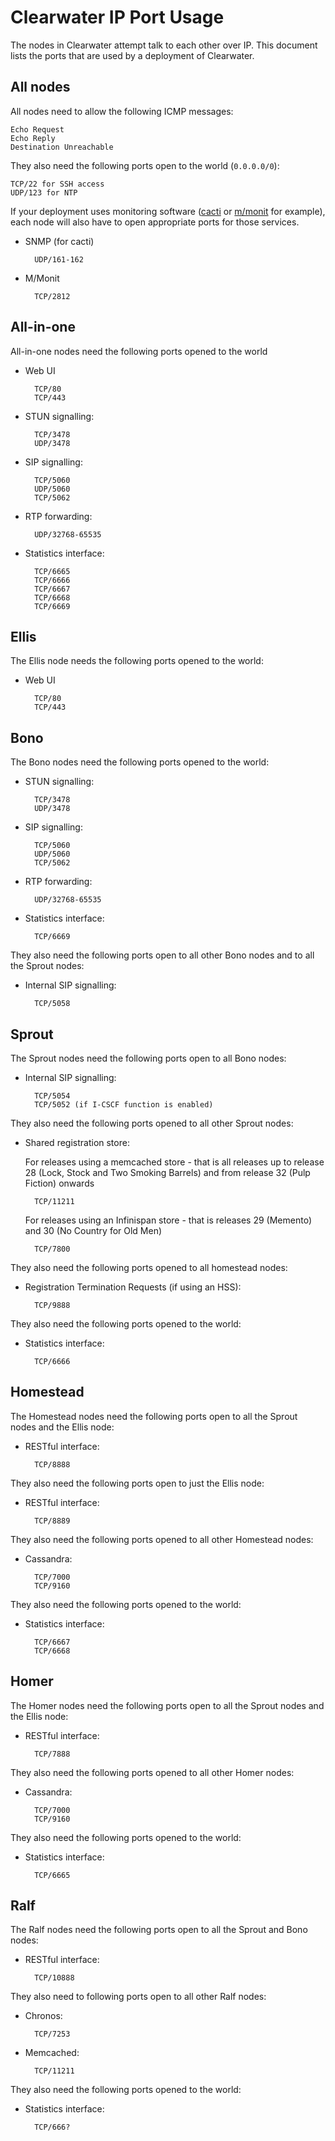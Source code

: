 # Clearwater IP Port Usage

The nodes in Clearwater attempt talk to each other over IP.  This document lists the ports that are used by a deployment of Clearwater.

## All nodes

All nodes need to allow the following ICMP messages:

    Echo Request
    Echo Reply
    Destination Unreachable

They also need the following ports open to the world (`0.0.0.0/0`):

    TCP/22 for SSH access
    UDP/123 for NTP

If your deployment uses monitoring software ([cacti](http://www.cacti.net/) or [m/monit](http://mmonit.com/) for example), each node will also have to open appropriate ports for those services.

* SNMP (for cacti)

        UDP/161-162

* M/Monit

        TCP/2812


## All-in-one

All-in-one nodes need the following ports opened to the world

* Web UI

        TCP/80
        TCP/443

* STUN signalling:

        TCP/3478
        UDP/3478

* SIP signalling:

        TCP/5060
        UDP/5060
        TCP/5062

* RTP forwarding:

        UDP/32768-65535

* Statistics interface:
      
        TCP/6665
        TCP/6666
        TCP/6667
        TCP/6668
        TCP/6669
        
## Ellis

The Ellis node needs the following ports opened to the world:

* Web UI

        TCP/80
        TCP/443

## Bono

The Bono nodes need the following ports opened to the world:

* STUN signalling:

        TCP/3478
        UDP/3478

* SIP signalling:

        TCP/5060
        UDP/5060
        TCP/5062

* RTP forwarding:

        UDP/32768-65535

* Statistics interface:

        TCP/6669

They also need the following ports open to all other Bono nodes and to all the Sprout nodes:

* Internal SIP signalling:

        TCP/5058

## Sprout

The Sprout nodes need the following ports open to all Bono nodes:

* Internal SIP signalling:

        TCP/5054
        TCP/5052 (if I-CSCF function is enabled)

They also need the following ports opened to all other Sprout nodes:

* Shared registration store:

     For releases using a memcached store - that is all releases up to release 28 (Lock, Stock and Two Smoking Barrels) and from release 32 (Pulp Fiction) onwards

        TCP/11211
        
     For releases using an Infinispan store - that is releases 29 (Memento) and 30 (No Country for Old Men)

        TCP/7800

They also need the following ports opened to all homestead nodes:

* Registration Termination Requests (if using an HSS):

        TCP/9888

They also need the following ports opened to the world:

* Statistics interface:

        TCP/6666

## Homestead

The Homestead nodes need the following ports open to all the Sprout nodes and the Ellis node:

* RESTful interface:

        TCP/8888

They also need the following ports open to just the Ellis node:

* RESTful interface:

        TCP/8889

They also need the following ports opened to all other Homestead nodes:

* Cassandra:

        TCP/7000
        TCP/9160

They also need the following ports opened to the world:

* Statistics interface:

        TCP/6667
        TCP/6668

## Homer

The Homer nodes need the following ports open to all the Sprout nodes and the Ellis node:

* RESTful interface:

        TCP/7888

They also need the following ports opened to all other Homer nodes:

* Cassandra:

        TCP/7000
        TCP/9160

They also need the following ports opened to the world:

* Statistics interface:

        TCP/6665

## Ralf

The Ralf nodes need the following ports open to all the Sprout and Bono nodes:

* RESTful interface:

        TCP/10888

They also need to following ports open to all other Ralf nodes:

* Chronos:

        TCP/7253

* Memcached:

        TCP/11211

They also need the following ports opened to the world:

* Statistics interface:

        TCP/666?

